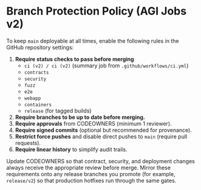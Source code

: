 # Branch Protection Policy (AGI Jobs v2)

To keep `main` deployable at all times, enable the following rules in the GitHub repository settings:

1. **Require status checks to pass before merging**
   - `ci (v2) / ci (v2)` (summary job from `.github/workflows/ci.yml`)
   - `contracts`
   - `security`
   - `fuzz`
   - `e2e`
   - `webapp`
   - `containers`
   - `release` (for tagged builds)
2. **Require branches to be up to date before merging.**
3. **Require approvals** from CODEOWNERS (minimum 1 reviewer).
4. **Require signed commits** (optional but recommended for provenance).
5. **Restrict force pushes** and disable direct pushes to `main` (require pull requests).
6. **Require linear history** to simplify audit trails.

Update CODEOWNERS so that contract, security, and deployment changes always receive the appropriate review before merge. Mirror these requirements onto any release branches you promote (for example, `release/v2`) so that production hotfixes run through the same gates.
